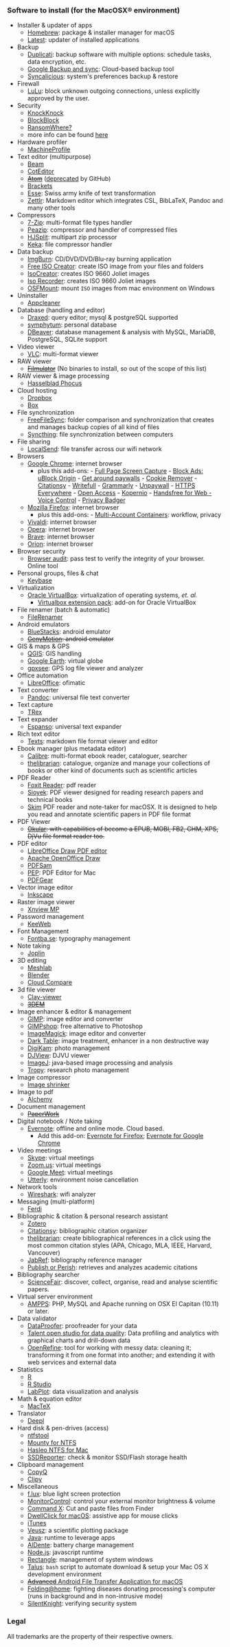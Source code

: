 ### Software to install (for the MacOSX® environment)
* Installer & updater of apps
	- [Homebrew](http://brew.sh/): package & installer manager for macOS
	- [Latest](https://github.com/mangerlahn/Latest/releases/): updater of installed applications
* Backup
	- [Duplicati](https://www.duplicati.com/): backup software with multiple options: schedule tasks, data encryption, etc.
	- [Google Backup and sync](https://apps.apple.com/app/google-drive/id507874739): Cloud-based backup tool
	- [Syncalicious](https://github.com/zenangst/Syncalicious/releases): system's preferences backup & restore
* Firewall
	- [LuLu](https://objective-see.com/products/lulu.html): block unknown outgoing connections, unless explicitly approved by the user.
* Security
	- [KnockKnock](https://objective-see.com/products/knockknock.html)
	- [BlockBlock](https://objective-see.com/products/blockblock.html)
	- [RansomWhere?](https://objective-see.com/products/ransomwhere.html)
	- more info can be found [here](https://objective-see.com/products.html)
* Hardware profiler
  - [MachineProfile](http://www.micromat.com/products/machineprofile)
* Text editor (multipurpose)
  - [Beam](https://www.bean-osx.com/Bean.html) 
  - [CotEditor](https://coteditor.com/)
  - ~~[Atom](http://atom.io/)~~ ([deprecated](https://github.blog/2022-06-08-sunsetting-atom/) by GitHub)
  - [Brackets](http://brackets.io/)
  - [Esse](https://esse.ameba.co/): Swiss army knife of text transformation
  - [Zettlr](https://www.zettlr.com/): Markdown editor which integrates CSL, BibLaTeX, Pandoc and many other tools
* Compressors
	- [7-Zip](https://www.7-zip.org/): multi-format file types handler
	- [Peazip](https://www.peazip.org/): compressor and handler of compressed files
	- [HJSplit](https://www.usitility.com/es/hjsplit/): multipart zip processor
	- [Keka](https://github.com/aonez/Keka/releases): file compressor handler 
* Data backup
	- [ImgBurn](http://www.imgburn.com/): CD/DVD/DVD/Blu-ray burning application
	- [Free ISO Creator](http://www.minidvdsoft.com/isocreator/download_free_iso_creator.html): create ISO image from your files and folders
	- [IsoCreator](https://sourceforge.net/projects/iso-creator-cs/): creates ISO 9660 Joliet images
	- [Iso Recorder](http://isorecorder.alexfeinman.com/#/): creates ISO 9660 Joliet images
	- [OSFMount](https://www.osforensics.com/tools/mount-disk-images.html): mount `ISO` images from mac environment on Windows
* Uninstaller 
  - [Appcleaner](https://freemacsoft.net/appcleaner/) 
* Database (handling and editor)
	- [Draxed](https://www.draxed.com/download/lastest/dmg): query editor; mysql & postgreSQL supported
	- [symphytum](https://github.com/giowck/symphytum): personal database
  - [DBeaver](https://dbeaver.io/): database management & analysis with MySQL, MariaDB, PostgreSQL, SQLite support
* Video viewer
	- [VLC](http://www.videolan.org): multi-format viewer
* RAW viewer
	- ~~[Filmulator](https://github.com/CarVac/filmulator-gui/releases)~~ (No binaries to install, so out of the scope of this list)
* RAW viewer & image processing
	- [Hasselblad Phocus](https://www.hasselblad.com/phocus/)
* Cloud hosting
	- [Dropbox](https://www.dropbox.com/)
	- [Box](https://box.com/)
* File synchronization
	- [FreeFileSync](https://freefilesync.org/download.php): folder comparison and synchronization that creates and manages backup copies of all kind of files
	- [Syncthing](https://github.com/syncthing/syncthing): file synchronization between computers
* File sharing
  - [LocalSend](https://github.com/localsend/localsend): file transfer across our wifi network
* Browsers
	- [Google Chrome](https://www.google.com/intl/es-419/chrome/): internet browser
		- plus this add-ons:
			   - [Full Page Screen Capture](https://chrome.google.com/webstore/detail/full-page-screen-capture/fdpohaocaechififmbbbbbknoalclacl)
			   - [Block Ads: uBlock Origin](https://chrome.google.com/webstore/detail/ublock-origin/cjpalhdlnbpafiamejdnhcphjbkeiagm)
			   - [Get around paywalls](https://github.com/iamadamdev/bypass-paywalls-chrome)
			   - [Cookie Remover](https://chrome.google.com/webstore/detail/cookie-remover/kcgpggonjhmeaejebeoeomdlohicfhce)
			   - [Citationsy](https://chrome.google.com/webstore/detail/citationsy/ananhmnkepfflgfdklgcdpgdngejokkn)
			   - [Writefull](https://chrome.google.com/webstore/detail/writefull/aolaabonkiegkggfdgjjehchjmjfanng/related)
	 		   - [Grammarly](https://chrome.google.com/webstore/detail/grammarly-for-chrome/kbfnbcaeplbcioakkpcpgfkobkghlhen)
			   - [Unpaywall](https://chrome.google.com/webstore/detail/unpaywall/iplffkdpngmdjhlpjmppncnlhomiipha)
			   - [HTTPS Everywhere](https://chrome.google.com/webstore/detail/https-everywhere/gcbommkclmclpchllfjekcdonpmejbdp/related)
			   - [Open Access](https://chrome.google.com/webstore/detail/open-access-button/gknkbkaapnhpmkcgkmdekdffgcddoiel)
			   - [Kopernio](https://chrome.google.com/webstore/detail/kopernio-powered-by-web-o/fjgncogppolhfdpijihbpfmeohpaadpc)
			   - [Handsfree for Web - Voice Control](https://chrome.google.com/webstore/detail/handsfree-for-web-voice-c/ldfboinpfdahkgnljbkohgimhimmafip/related?hl=es)
			   - [Privacy Badger](https://privacybadger.org/)
	- [Mozilla Firefox](https://www.mozilla.org/es-AR/firefox/): internet browser
		- plus this add-ons:
			   - [Multi-Account Containers](https://addons.mozilla.org/firefox/addon/multi-account-containers/): workflow, privacy
	- [Vivaldi](https://vivaldi.com/): internet browser
	- [Opera](https://www.opera.com/): internet browser
	- [Brave](https://brave.com/): internet browser
  - [Orion](https://kagi.com/orion/): internet browser
* Browser security
	- [Browser audit](https://browseraudit.com/): pass test to verify the integrity of your browser. Online tool
* Personal groups, files & chat
	- [Keybase](https://keybase.io/)
* Virtualization
	- [Oracle VirtualBox](https://www.virtualbox.org): virtualization of operating systems, _et. al._
		- [Virtualbox extension pack](https://www.virtualbox.org/wiki/Downloads): add-on for Oracle VirtualBox
* File renamer (batch & automatic)
	- [FileRenamer](https://www.sttmedia.com/filerenamer-download)
* Android emulators
	- [BlueStacks](https://www.bluestacks.com/bluestacks-android-n.html): android emulator
	- ~~[GenyMotion](https://www.genymotion.com/desktop/): android emulator~~
* GIS & maps & GPS
	- [QGIS](https://qgis.org/en/site/): GIS handling
	- [Google Earth](https://www.google.com/intl/es-419_ALL/earth/versions/#earth-pro): virtual globe
	- [gpxsee](https://www.gpxsee.org/): GPS log file viewer and analyzer
* Office automation
	- [LibreOffice](https://www.libreoffice.org/download/download/): ofimatic
* Text converter
	- [Pandoc](https://pandoc.org/installing.html): universal file text converter
* Text capture
	- [TRex](https://github.com/amebalabs/TRex/releases)
* Text expander
	- [Espanso](https://espanso.org/): universal text expander
* Rich text editor
	- [Texts](http://www.texts.io/Texts-1.5.dmg): markdown file format viewer and editor
* Ebook manager (plus metadata editor)
	- [Calibre](https://calibre-ebook.com/download): multi-format ebook reader, cataloguer, searcher
	- [thelibrarian](http://www.patisoftware.eu/Apps/theLibrarian/theLibrarian.html#theLibrarian): catalogue, organize and manage your collections of books or other kind of documents such as scientific articles
* PDF Reader
	- [Foxit Reader](https://www.foxitsoftware.com/downloads/#Foxit-Reader/): pdf reader
	- [Sioyek](https://github.com/ahrm/sioyek/releases): PDF viewer designed for reading research papers and technical books
	- [Skim](https://skim-app.sourceforge.io/) PDF reader and note-taker for macOSX. It is designed to help you read and annotate scientific papers in PDF file format
* PDF Viewer
	- ~~[Okular](https://okular.kde.org): with capabilities of become a EPUB, MOBI, FB2, CHM, XPS, DjVu file format reader too.~~
* PDF editor
	- [LibreOffice Draw PDF editor](https://www.libreoffice.org/download/download/)
	- [Apache OpenOffice Draw](https://www.openoffice.org/es/descargar/index.html)
	- [PDFSam](https://pdfsam.org/es/download-pdfsam-basic/)
	- [PEP](https://macpep.org/download): PDF Editor for Mac
	- [PDFGear](https://www.pdfgear.com/)
* Vector image editor
	- [Inkscape](https://inkscape.org/release/)
* Raster image viewer
	- [Xnview MP](https://www.xnview.com/en/xnviewmp/)
* Password management
	- [KeeWeb](https://github.com/keeweb/keeweb/releases/)
* Font Management
	- [Fontba.se](https://fontba.se/): typography management
* Note taking
	- [Joplin](https://joplinapp.org/)
* 3D editing
	- [Meshlab](http://www.meshlab.net)
	- [Blender](https://www.blender.org)
	- [Cloud Compare](http://www.cloudcompare.org/release/index.html)
* 3d file viewer
	- [Clay-viewer](https://github.com/pissang/clay-viewer/releases)
	- ~~[3DEM](http://www.hangsim.com/files/3dem_setup.exe)~~
* Image enhancer & editor & management
	- [GIMP](https://www.gimp.org/): image editor and converter
	- [GIMPshop](https://www.gimpshop.com/downloads): free alternative to Photoshop
	- [ImageMagick](https://imagemagick.org/script/download.php#): image editor and converter
	- [Dark Table](http://www.darktable.org/install/#macos): image treatment, enhancer in a non destructive way
	- [DigiKam](https://www.digikam.org/download/): photo management
	- [DJView](https://sourceforge.net/projects/djview-495-for-mac/): DJVU viewer 
	- [ImageJ](https://imagej.nih.gov/ij/): java-based image processing and analysis
	- [Tropy](https://tropy.org/): research photo management
* Image compressor
	- [Image shrinker](https://github.com/stefansl/image-shrinker/releases)
* Image to pdf
	- [Alchemy](https://dawnlabs.github.io/alchemy/)
* Document management
	- ~~[PaperWork](https://www.openpaper.work/en/)~~
* Digital notebook / Note taking
	- [Evernote](https://evernote.com): offline and online mode. Cloud based. 
		+ Add this add-on: [Evernote for Firefox](https://addons.mozilla.org/es/firefox/addon/evernote-web-clipper/); [Evernote for Google Chrome](https://chrome.google.com/webstore/detail/evernote-web-clipper/pioclpoplcdbaefihamjohnefbikjilc?hl=es)
* Video meetings
	- [Skype](https://www.skype.com/es/get-skype/): virtual meetings
	- [Zoom.us](https://zoom.us/download#client_4meeting): virtual meetings
	- [Google Meet](https://meet.google.com): virtual meetings
	- [Utterly](https://www.utterly.app/): environment noise cancellation
* Network tools
	- [Wireshark](https://www.wireshark.org/#download): wifi analyzer
* Messaging (multi-platform)
	- [Ferdi](https://getferdi.com/download)
* Bibliographic & citation & personal research assistant
	- [Zotero](https://www.zotero.org/download)
	- [Citationsy](https://apps.apple.com/us/app/citationsy/id1410212159): bibliographic citation organizer
	- [thelibrarian](http://www.patisoftware.eu/Apps/theLibrarian/theLibrarian.html#theLibrarian): create bibliographical references in a click using the most common citation styles (APA, Chicago, MLA, IEEE, Harvard, Vancouver)
	- [JabRef](https://www.jabref.org/): bibliography reference manager
  - [Publish or Perish](https://harzing.com/resources/publish-or-perish): retrieves and analyzes academic citations
* Bibliography searcher
	- [ScienceFair](https://github.com/sciencefair-land/sciencefair): discover, collect, organise, read and analyse scientific papers.
* Virtual server environment
	- [AMPPS](http://www.ampps.com/download): PHP, MySQL and Apache running on OSX El Capitan (10.11) or later.
* Data validator 
	- [DataProofer](https://github.com/dataproofer/Dataproofer/releases): proofreader for your data
	- [Talent open studio for data quality](https://www.talend.com/products/data-quality/data-quality-open-studio/): Data profiling and analytics with graphical charts and drill-down data
	- [OpenRefine](http://openrefine.org/download.html): tool for working with messy data: cleaning it; transforming it from one format into another; and extending it with web services and external data
* Statistics
	- [R](http://cran.r-project.org/mirrors.html)
	- [R Studio](https://rstudio.com/products/rstudio/download/)
	- [LabPlot](https://labplot.kde.org/): data visualization and analysis
* Math & equation editor
	- [MacTeX](http://www.tug.org/mactex/)
* Translator
	- [Deepl](https://www.deepl.com/es/app/)
* Hard disk & pen-drives (access)
	- [ntfstool](https://github.com/ntfstool/ntfstool/releases)
	- [Mounty for NTFS](https://mounty.app/releases/Mounty.dmg)
	- [Hasleo NTFS for Mac](https://www.easyuefi.com/ntfs-for-mac/ntfs-for-mac.html)
	- [SSDReporter](https://www.corecode.io/ssdreporter/): check & monitor SSD/Flash storage health
* Clipboard management
	- [CopyQ](https://hluk.github.io/CopyQ/)
	- [Clipy](https://github.com/Clipy/Clipy/)
* Miscellaneous
	- [f.lux](https://justgetflux.com/dlmac.html): blue light screen protection
	- [MonitorControl](https://github.com/MonitorControl/MonitorControl/releases): control your external monitor brightness & volume
	- [Command X](https://sindresorhus.com/command-x): Cut and paste files from Finder
	- [DwellClick for macOS](https://pilotmoon.com/dwellclick/): assistive app for mouse clicks
	- [iTunes](https://www.apple.com/la/itunes/) 
	- [Veusz](https://github.com/veusz/veusz/releases/download/veusz-3.2/veusz-3.2-AppleOSX.dmg): a scientific plotting package
	- [Java](https://www.java.com/es/download/): runtime to leverage apps 
	- [AlDente](https://github.com/davidwernhart/AlDente): battery charge management
	- [Node.js](https://nodejs.org/en/): javascript runtime
	- [Rectangle](https://rectangleapp.com/): management of system windows
	- [Talus](https://github.com/juanbrujo/Talus): `bash` script to automate download & setup your Mac OS X development environment
	- [~~Advanced~~ Android File Transfer Application for macOS](https://github.com/ganeshrvel/openmtp/releases)
	- [Folding@home](https://foldingathome.org/start-folding/): fighting diseases donating processing's computer (runs in background and in non-intrusive mode)
	- [SilentKnight](https://eclecticlight.co/lockrattler-systhist/): verifying security system

### Legal

All trademarks are the property of their respective owners.